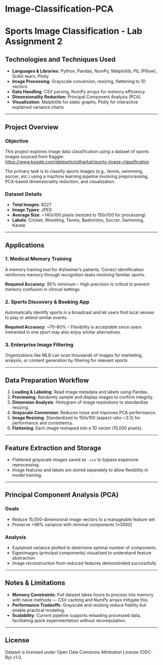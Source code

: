 # Image-Classification-PCA

# Sports Image Classification - Lab Assignment 2

## Technologies and Techniques Used

- **Languages & Libraries**: Python, Pandas, NumPy, Matplotlib, PIL (Pillow), Scikit-learn, Plotly
- **Image Processing**: Grayscale conversion, resizing, flattening to 1D vectors
- **Data Handling**: CSV parsing, NumPy arrays for memory efficiency
- **Dimensionality Reduction**: Principal Component Analysis (PCA)
- **Visualization**: Matplotlib for static graphs, Plotly for interactive explained variance charts

---

## Project Overview

### Objective

This project explores image data classification using a dataset of sports images sourced from Kaggle:
https://www.kaggle.com/datasets/sidharkal/sports-image-classification

The primary task is to classify sports images (e.g., tennis, swimming, soccer, etc.) using a machine learning pipeline involving preprocessing, PCA-based dimensionality reduction, and visualization.

### Dataset Details

- **Total Images**: 8227
- **Image Types**: JPEG
- **Average Size**: ~140x100 pixels (resized to 150x100 for processing)
- **Labels**: Cricket, Wrestling, Tennis, Badminton, Soccer, Swimming, Karate

---

## Applications

### 1. Medical Memory Training
A memory training tool for Alzheimer’s patients. Correct identification reinforces memory through recognition tasks involving familiar sports.

**Required Accuracy**: 95% minimum – High precision is critical to prevent memory confusion in clinical settings.

### 2. Sports Discovery & Booking App
Automatically identify sports in a broadcast and let users find local venues to play or attend similar events.

**Required Accuracy**: ~70–80% – Flexibility is acceptable since users interested in one sport may also enjoy similar alternatives.

### 3. Enterprise Image Filtering
Organizations like MLB can scan thousands of images for marketing, analysis, or content generation by filtering for relevant sports.

---

## Data Preparation Workflow

1. **Loading & Labeling**: Read image metadata and labels using Pandas.
2. **Previewing**: Randomly sample and display images to confirm integrity.
3. **Dimension Analysis**: Histogram of image resolutions to standardize resizing.
4. **Grayscale Conversion**: Reduces noise and improves PCA performance.
5. **Image Resizing**: Standardized to 150x100 (aspect ratio ~3:2) for performance and consistency.
6. **Flattening**: Each image reshaped into a 1D vector (15,000 pixels).

---

## Feature Extraction and Storage

- Flattened grayscale images saved as `.csv` to bypass expensive reprocessing.
- Image features and labels are stored separately to allow flexibility in model training.

---

## Principal Component Analysis (PCA)

### Goals
- Reduce 15,000-dimensional image vectors to a manageable feature set
- Preserve >99% variance with minimal components (≈3000)

### Analysis
- Explained variance plotted to determine optimal number of components
- Eigenimages (principal components) visualized to understand feature abstraction
- Image reconstruction from reduced features demonstrated successfully

---

## Notes & Limitations

- **Memory Constraints**: Full dataset takes hours to process into memory with naive methods — CSV caching and NumPy arrays mitigate this.
- **Performance Tradeoffs**: Grayscale and resizing reduce fidelity but enable practical modeling.
- **Scalability**: Current pipeline supports reloading processed data, facilitating quick experimentation without recomputation.

---

## License

Dataset is licensed under Open Data Commons Attribution License (ODC-By) v1.0.
